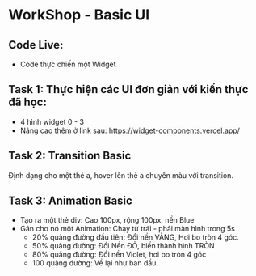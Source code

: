 # WorkShop - Basic UI

## Code Live:

- Code thực chiến một Widget

## Task 1: Thực hiện các UI đơn giản với kiến thực đã học: 

- 4 hình widget 0 - 3
- Nâng cao thêm ở link sau: 
<https://widget-components.vercel.app/>


## Task 2: Transition Basic

Định dạng cho một thẻ a, hover lên thẻ a chuyển màu với transition.

## Task 3: Animation Basic

- Tạo ra một thẻ div: Cao 100px, rộng 100px, nền Blue
- Gán cho nó một Animation: Chạy từ trái - phải màn hình trong 5s
    - 20% quảng đường đầu tiên: Đổi nền VÀNG, Hơi bo tròn 4 góc.
    - 50% quảng đường: Đổi Nền ĐỎ, biến thành hình TRÒN
    - 80% quảng đường: Đổi nền Violet, hơi bo tròn 4 góc
    - 100 quảng đường: Về lại như ban đầu.
